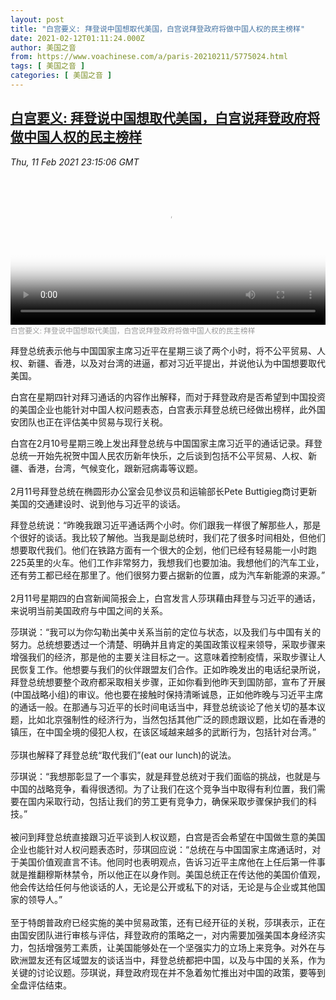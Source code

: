 ```yaml
---
layout: post
title: "白宫要义: 拜登说中国想取代美国，白宫说拜登政府将做中国人权的民主榜样"
date: 2021-02-12T01:11:24.000Z
author: 美国之音
from: https://www.voachinese.com/a/paris-20210211/5775024.html
tags: [ 美国之音 ]
categories: [ 美国之音 ]
---
```

<!--1613092284000-->
[白宫要义: 拜登说中国想取代美国，白宫说拜登政府将做中国人权的民主榜样](https://www.voachinese.com/a/paris-20210211/5775024.html)
------

<div>
<div><i>Thu, 11 Feb 2021 23:15:06 GMT</i></div><video poster="https://images.weserv.nl?url=gdb.voanews.com/71c1ca85-5453-4e31-8f91-b12ee8dbc68d_tv_r1_s_w900.jpg" src="https://av.voanews.com/Videoroot/Pangeavideo/2021/02/7/71/71c1ca85-5453-4e31-8f91-b12ee8dbc68d_240p.mp4" style="width:100%" controls></video><div><small style="color: #999;">白宫要义: 拜登说中国想取代美国，白宫说拜登政府将做中国人权的民主榜样</small></div><p>拜登总统表示他与中国国家主席习近平在星期三谈了两个小时，将不公平贸易、人权、新疆、香港，以及对台湾的进逼，都对习近平提出，并说他认为中国想要取代美国。</p><p>白宫在星期四针对拜习通话的内容作出解释，而对于拜登政府是否希望到中国投资的美国企业也能针对中国人权问题表态，白宫表示拜登总统已经做出榜样，此外国安团队也正在评估美中贸易与现行关税。</p><p>白宫在2月10号星期三晚上发出拜登总统与中国国家主席习近平的通话记录。拜登总统一开始先祝贺中国人民农历新年快乐，之后谈到包括不公平贸易、人权、新疆、香港，台湾，气候变化，跟新冠病毒等议题。<br /><br />2月11号拜登总统在椭圆形办公室会见参议员和运输部长Pete Buttigieg商讨更新美国的交通建设时、说到他与习近平的谈话。</p><p>拜登总统说：“昨晚我跟习近平通话两个小时。你们跟我一样很了解那些人，那是个很好的谈话。我比较了解他。当我是副总统时，我们花了很多时间相处，但他们想要取代我们。他们在铁路方面有一个很大的企划，他们已经有轻易能一小时跑225英里的火车。他们工作非常努力，我想我们也要加油。我想他们的汽车工业，还有劳工都已经在那里了。他们很努力要占据新的位置，成为汽车新能源的来源。”<br /><br />2月11号星期四的白宫新闻简报会上，白宫发言人莎琪藉由拜登与习近平的通话，来说明当前美国政府与中国之间的关系。</p><p>莎琪说：“我可以为你勾勒出美中关系当前的定位与状态，以及我们与中国有关的努力。总统想要透过一个清楚、明确并且肯定的美国政策议程来领导，采取步骤来增强我们的经济，那是他的主要关注目标之一。这意味着控制疫情，采取步骤让人民恢复工作。他想要与我们的伙伴跟盟友们合作。正如昨晚发出的电话纪录所说，拜登总统想要整个政府都采取相关步骤，正如你看到他昨天到国防部，宣布了开展(中国战略小组)的审议。他也要在接触时保持清晰诚恳，正如他昨晚与习近平主席的通话一般。在那通与习近平的长时间电话当中，拜登总统谈论了他关切的基本议题，比如北京强制性的经济行为，当然包括其他广泛的顾虑跟议题，比如在香港的镇压，在中国全境的侵犯人权，在该区域越来越多的武断行为，包括针对台湾。”<br /><br />莎琪也解释了拜登总统“取代我们”(eat our lunch)的说法。</p><p>莎琪说：“我想那彰显了一个事实，就是拜登总统对于我们面临的挑战，也就是与中国的战略竞争，看得很透彻。为了让我们在这个竞争当中取得有利位置，我们需要在国内采取行动，包括让我们的劳工更有竞争力，确保采取步骤保护我们的科技。”<br /><br />被问到拜登总统直接跟习近平谈到人权议题，白宫是否会希望在中国做生意的美国企业也能针对人权问题表态时，莎琪回应说：“总统在与中国国家主席通话时，对于美国价值观直言不讳。他同时也表明观点，告诉习近平主席他在上任后第一件事就是推翻穆斯林禁令，所以他正在以身作则。美国总统正在传达他的美国价值观，他会传达给任何与他谈话的人，无论是公开或私下的对话，无论是与企业或其他国家的领导人。”<br /><br />至于特朗普政府已经实施的美中贸易政策，还有已经开征的关税，莎琪表示，正在由国安团队进行审核与评估，拜登政府的策略之一，对内需要加强美国本身经济实力，包括增强劳工素质，让美国能够处在一个坚强实力的立场上来竞争。对外在与欧洲盟友还有区域盟友的谈话当中，拜登总统都把中国，以及与中国的关系，作为关键的讨论议题。莎琪说，拜登政府现在并不急着匆忙推出对中国的政策，要等到全盘评估结束。</p>
</div>
